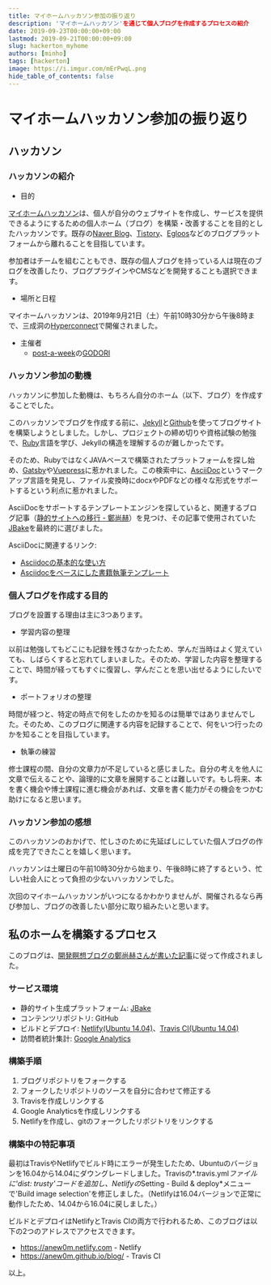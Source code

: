 ```yaml
---
title: マイホームハッカソン参加の振り返り
description: 'マイホームハッカソン'を通じて個人ブログを作成するプロセスの紹介
date: 2019-09-23T00:00:00+09:00
lastmod: 2019-09-21T00:00:00+09:00
slug: hackerton_myhome
authors: [minho]
tags: [hackerton]
image: https://i.imgur.com/mErPwqL.png
hide_table_of_contents: false
---
```


# マイホームハッカソン参加の振り返り

## **ハッカソン**

### ハッカソンの紹介

- 目的

[マイホームハッカソン](https://www.notion.so/be735a45ff444a48bd4a23a0a299e2e5)は、個人が自分のウェブサイトを作成し、サービスを提供できるようにするための個人ホーム（ブログ）を構築・改善することを目的としたハッカソンです。既存の[Naver Blog](https://section.blog.naver.com/BlogHome.nhn/)、[Tistory](https://www.tistory.com/)、[Egloos](http://www.egloos.com)などのブログプラットフォームから離れることを目指しています。

参加者はチームを組むこともでき、既存の個人ブログを持っている人は現在のブログを改善したり、ブログプラグインやCMSなどを開発することも選択できます。

- 場所と日程

マイホームハッカソンは、2019年9月21日（土）午前10時30分から午後8時まで、三成洞の[Hyperconnect](https://hyperconnect.com/)で開催されました。

- 主催者
  - [post-a-week](https://github.com/post-a-week/blog)の[GODORI](https://github.com/godori)

### ハッカソン参加の動機

ハッカソンに参加した動機は、もちろん自分のホーム（以下、ブログ）を作成することでした。

このハッカソンでブログを作成する前に、[Jekyll](https://jekyllrb-ko.github.io/)と[Github](https://github.com/)を使ってブログサイトを構築しようとしました。しかし、プロジェクトの締め切りや資格試験の勉強で、[Ruby](https://www.ruby-lang.org/)言語を学び、Jekyllの構造を理解するのが難しかったです。

そのため、RubyではなくJAVAベースで構築されたプラットフォームを探し始め、[Gatsby](http://gatsbyjs.org/)や[Vuepress](https://vuepress.vuejs.org/)に惹かれました。この検索中に、[AsciiDoc](https://asciidoctor.org/)というマークアップ言語を発見し、ファイル変換時にdocxやPDFなどの様々な形式をサポートするという利点に惹かれました。

AsciiDocをサポートするテンプレートエンジンを探していると、関連するブログ記事（[静的サイトへの移行 - 鄭尚赫](https://blog.benelog.net/migration-to-static-site.html)）を見つけ、その記事で使用されていた[JBake](https://jbake.org/)を最終的に選びました。

AsciiDocに関連するリンク:
- [Asciidocの基本的な使い方](https://narusas.github.io/2018/03/21/Asciidoc-basic.html)
- [Asciidocをベースにした書籍執筆テンプレート](http://honeymon.io/tech/2018/02/27/asiidoc-book-template.html)

### 個人ブログを作成する目的

ブログを設置する理由は主に3つあります。

- 学習内容の整理

以前は勉強してもどこにも記録を残さなかったため、学んだ当時はよく覚えていても、しばらくすると忘れてしまいました。そのため、学習した内容を整理することで、時間が経ってもすぐに復習し、学んだことを思い出せるようにしたいです。

- ポートフォリオの整理

時間が経つと、特定の時点で何をしたのかを知るのは簡単ではありませんでした。そのため、このブログに関連する内容を記録することで、何をいつ行ったのかを知ることを目指しています。

- 執筆の練習

修士課程の間、自分の文章力が不足していると感じました。自分の考えを他人に文章で伝えることや、論理的に文章を展開することは難しいです。もし将来、本を書く機会や博士課程に進む機会があれば、文章を書く能力がその機会をつかむ助けになると思います。

### ハッカソン参加の感想

このハッカソンのおかげで、忙しさのために先延ばしにしていた個人ブログの作成を完了できたことを嬉しく思います。

ハッカソンは土曜日の午前10時30分から始まり、午後8時に終了するという、忙しい社会人にとって負担の少ないハッカソンでした。

次回のマイホームハッカソンがいつになるかわかりませんが、開催されるなら再び参加し、ブログの改善したい部分に取り組みたいと思います。

## **私のホームを構築するプロセス**

このブログは、[開発瞑想ブログの鄭尚赫さんが書いた記事](https://blog.benelog.net/migration-to-static-site.html)に従って作成されました。

### サービス環境

- 静的サイト生成プラットフォーム: [JBake](https://jbake.org/)
- コンテンツリポジトリ: GitHub
- ビルドとデプロイ: [Netlify(Ubuntu 14.04)](https://www.netlify.com/)、[Travis CI(Ubuntu 14.04)](https://travis-ci.org/)
- 訪問者統計集計: [Google Analytics](https://analytics.google.com/analytics/web/)

### 構築手順

1. ブログリポジトリをフォークする
2. フォークしたリポジトリのソースを自分に合わせて修正する
3. Travisを作成しリンクする
4. Google Analyticsを作成しリンクする
5. Netlifyを作成し、gitのフォークしたリポジトリをリンクする

### 構築中の特記事項

最初はTravisやNetlifyでビルド時にエラーが発生したため、Ubuntuのバージョンを16.04から14.04にダウングレードしました。Travisの*.travis.yml*ファイルに'dist: trusty'コードを追加し、Netlifyの*Setting - Build & deploy*メニューで'Build image selection'を修正しました。（Netlifyは16.04バージョンで正常に動作したため、14.04から16.04に戻しました。）

ビルドとデプロイはNetlifyとTravis CIの両方で行われるため、このブログは以下の2つのアドレスでアクセスできます。

- https://anew0m.netlify.com - Netlify
- https://anew0m.github.io/blog/ - Travis CI

以上。